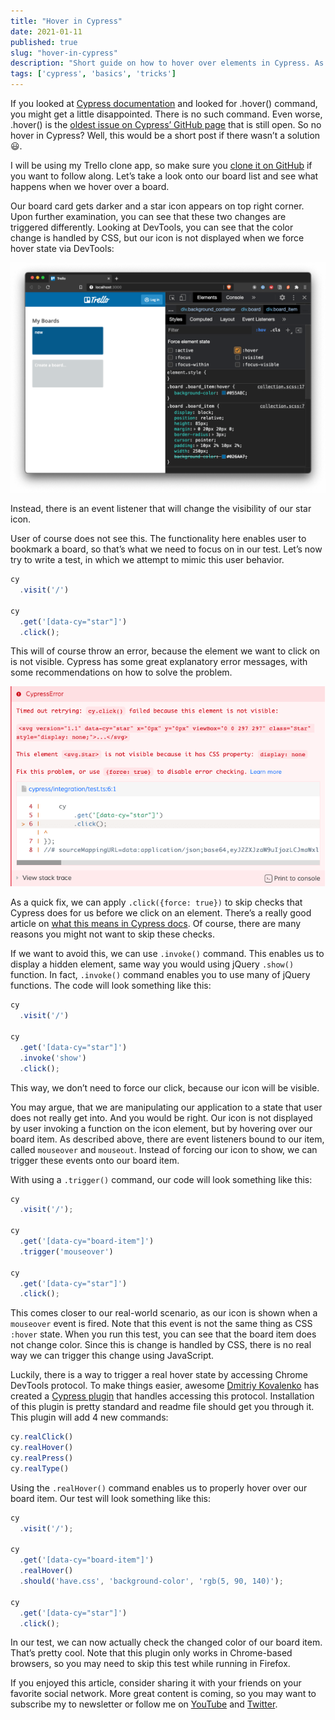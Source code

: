 ```yaml
---
title: "Hover in Cypress"
date: 2021-01-11
published: true
slug: "hover-in-cypress"
description: "Short guide on how to hover over elements in Cypress. As there are multiple ways hover actions work, there are multiple ways of achieving hover."
tags: ['cypress', 'basics', 'tricks']
---
```

If you looked at [Cypress documentation](https://on.cypress.io/hover) and looked for .hover() command, you might get a little disappointed. There is no such command. Even worse, .hover() is the [oldest issue on Cypress’ GitHub page](https://github.com/cypress-io/cypress/issues?q=is%3Aissue+is%3Aopen+sort%3Acreated-asc) that is still open. So no hover in Cypress? Well, this would be a short post if there wasn’t a solution 😃.

I will be using my Trello clone app, so make sure you [clone it on GitHub](https://github.com/filiphric/trelloapp) if you want to follow along. Let’s take a look onto our board list and see what happens when we hover over a board.

<v-video alt="Hovering over element" src="hovering-over-element.mp4"></v-video>

Our board card gets darker and a star icon appears on top right corner. Upon further examination, you can see that these two changes are triggered differently. Looking at DevTools, you can see that the color change is handled by CSS, but our icon is not displayed when we force hover state via DevTools:

![trigger hover state via devtools](hover-via-devtools.png)

Instead, there is an event listener that will change the visibility of our star icon.

<v-video alt="Element hovered by JavaScript" src="hover-javascript.mp4"></v-video>

User of course does not see this. The functionality here enables user to bookmark a board, so that’s what we need to focus on in our test. Let’s now try to write a test, in which we attempt to mimic this user behavior.
```ts
cy
  .visit('/')

cy
  .get('[data-cy="star"]')
  .click();
```
This will of course throw an error, because the element we want to click on is not visible. Cypress has some great explanatory error messages, with some recommendations on how to solve the problem.

![Cypress error message on invisible element" shadow="shadow-lg](cypress-error.png)

As a quick fix, we can apply `.click({force: true})` to skip checks that Cypress does for us before we click on an element. There’s a really good article on [what this means in Cypress docs](https://docs.cypress.io/guides/core-concepts/interacting-with-elements.html#Actionability). Of course, there are many reasons you might not want to skip these checks.

If we want to avoid this, we can use `.invoke()` command. This enables us to display a hidden element, same way you would using jQuery `.show()` function. In fact, `.invoke()` command enables you to use many of jQuery functions. The code will look something like this:
```ts
cy
  .visit('/')

cy
  .get('[data-cy="star"]')
  .invoke('show')
  .click();
```
This way, we don’t need to force our click, because our icon will be visible.

You may argue, that we are manipulating our application to a state that user does not really get into. And you would be right. Our icon is not displayed by user invoking a function on the icon element, but by hovering over our board item. As described above, there are event listeners bound to our item, called `mouseover` and `mouseout`. Instead of forcing our icon to show, we can trigger these events onto our board item.

With using a `.trigger()` command, our code will look something like this:
```ts
cy
  .visit('/');

cy
  .get('[data-cy="board-item"]')
  .trigger('mouseover')

cy
  .get('[data-cy="star"]')
  .click();
```
This comes closer to our real-world scenario, as our icon is shown when a `mouseover` event is fired. Note that this event is not the same thing as CSS `:hover` state. When you run this test, you can see that the board item does not change color. Since this is change is handled by CSS, there is no real way we can trigger this change using JavaScript.

Luckily, there is a way to trigger a real hover state by accessing Chrome DevTools protocol. To make things easier, awesome [Dmitriy Kovalenko](https://twitter.com/dmtrKovalenko) has created a [Cypress plugin](https://github.com/dmtrKovalenko/cypress-real-events) that handles accessing this protocol. Installation of this plugin is pretty standard and readme file should get you through it. This plugin will add 4 new commands:
```ts
cy.realClick()
cy.realHover()
cy.realPress()
cy.realType()
```
Using the `.realHover()` command enables us to properly hover over our board item. Our test will look something like this:
```ts
cy
  .visit('/');

cy
  .get('[data-cy="board-item"]')
  .realHover()
  .should('have.css', 'background-color', 'rgb(5, 90, 140)');

cy
  .get('[data-cy="star"]')
  .click();
```
In our test, we can now actually check the changed color of our board item. That’s pretty cool. Note that this plugin only works in Chrome-based browsers, so you may need to skip this test while running in Firefox.

If you enjoyed this article, consider sharing it with your friends on your favorite social network. More great content is coming, so you may want to subscribe my to newsletter or follow me on [YouTube](https://www.youtube.com/channel/UCDOCAVIhSh5VpJMEfdak1OA) and [Twitter](https://twitter.com/filip_hric/).
